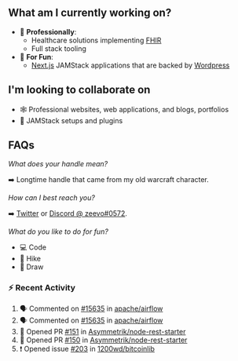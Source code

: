 ## What am I currently working on?

- 📁 **Professionally**:
  - Healthcare solutions implementing [FHIR](https://hl7.org/FHIR/)
  - Full stack tooling
- 🎉 **For Fun**:
  - [Next.js](https://github.com/vercel/next.js) JAMStack applications that are backed by [Wordpress](https://github.com/wp-graphql/wp-graphql)

## I'm looking to collaborate on

- 🕸 Professional websites, web applications, and blogs, portfolios
- 🔧 JAMStack setups and plugins

## FAQs

_What does your handle mean?_

➡️ Longtime handle that came from my old warcraft character.

_How can I best reach you?_

➡️ [Twitter](https://twitter.com/zeevosec) or [Discord @ zeevo#0572](https://discord.com).

_What do you like to do for fun?_

- 💻 Code
- 🌲 Hike
- 🎨 Draw

### :zap: Recent Activity

<!--START_SECTION:activity-->

1. 🗣 Commented on [#15635](https://github.com/apache/airflow/issues/15635) in [apache/airflow](https://github.com/apache/airflow)
2. 🗣 Commented on [#15635](https://github.com/apache/airflow/issues/15635) in [apache/airflow](https://github.com/apache/airflow)
3. 💪 Opened PR [#151](https://github.com/Asymmetrik/node-rest-starter/pull/151) in [Asymmetrik/node-rest-starter](https://github.com/Asymmetrik/node-rest-starter)
4. 💪 Opened PR [#150](https://github.com/Asymmetrik/node-rest-starter/pull/150) in [Asymmetrik/node-rest-starter](https://github.com/Asymmetrik/node-rest-starter)
5. ❗️ Opened issue [#203](https://github.com/1200wd/bitcoinlib/issues/203) in [1200wd/bitcoinlib](https://github.com/1200wd/bitcoinlib)
<!--END_SECTION:activity-->
